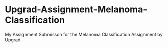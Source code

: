 # Upgrad-Assignment-Melanoma-Classification
My Assignment Submisson for the Melanoma Classification Assignment by Upgrad
